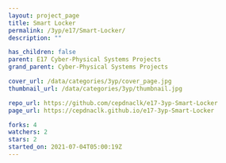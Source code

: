```yaml
---
layout: project_page
title: Smart Locker
permalink: /3yp/e17/Smart-Locker/
description: ""

has_children: false
parent: E17 Cyber-Physical Systems Projects
grand_parent: Cyber-Physical Systems Projects

cover_url: /data/categories/3yp/cover_page.jpg
thumbnail_url: /data/categories/3yp/thumbnail.jpg

repo_url: https://github.com/cepdnaclk/e17-3yp-Smart-Locker
page_url: https://cepdnaclk.github.io/e17-3yp-Smart-Locker

forks: 4
watchers: 2
stars: 2
started_on: 2021-07-04T05:00:19Z
---
```



